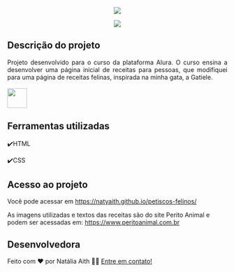 <p align="center">
  <img src="https://user-images.githubusercontent.com/61480327/209489597-29949628-b6a2-4506-b9ec-67ed7a61af3a.svg"/>
  </p>
<p align="center">
<img src="https://user-images.githubusercontent.com/61480327/209489533-cabaebc1-093e-48b7-be2d-4c04e16d9886.png"/>
</p>

## Descrição do projeto 

<p align="justify">
  Projeto desenvolvido para o curso da plataforma Alura.
  O curso ensina a desenvolver uma página inicial de receitas para pessoas, que modifiquei para uma página de receitas felinas, inspirada na minha gata, a Gatiele.
  <br />
  <br />
  <img src="https://user-images.githubusercontent.com/61480327/208012112-eca34688-36ac-4f72-b696-1d7a0d48fa3b.png" width="45px">

</p>

## Ferramentas utilizadas
:heavy_check_mark:HTML

:heavy_check_mark:CSS
###

## Acesso ao projeto

Você pode acessar em https://natyaith.github.io/petiscos-felinos/

As imagens utilizadas e textos das receitas são do site Perito Animal e podem ser acessadas em: https://www.peritoanimal.com.br

## Desenvolvedora

Feito com ❤️ por Natália Aith 👋🏽 [Entre em contato!](https://www.linkedin.com/in/natalia-a-809153125)
